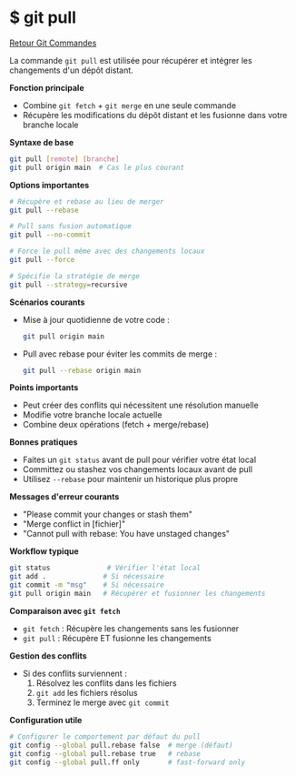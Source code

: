 # $ git pull

[Retour Git Commandes](./git_commandes.md)

La commande `git pull` est utilisée pour récupérer et intégrer les changements d'un dépôt distant. 

**Fonction principale** 

- Combine `git fetch` + `git merge` en une seule commande
- Récupère les modifications du dépôt distant et les fusionne dans votre branche locale

**Syntaxe de base** 

```bash
git pull [remote] [branche]
git pull origin main  # Cas le plus courant
```

**Options importantes** 

```bash
# Récupère et rebase au lieu de merger
git pull --rebase

# Pull sans fusion automatique
git pull --no-commit

# Force le pull même avec des changements locaux
git pull --force

# Spécifie la stratégie de merge
git pull --strategy=recursive
```

**Scénarios courants** 

- Mise à jour quotidienne de votre code :
  ```bash
  git pull origin main
  ```
- Pull avec rebase pour éviter les commits de merge :
  ```bash
  git pull --rebase origin main
  ```

**Points importants** 

- Peut créer des conflits qui nécessitent une résolution manuelle
- Modifie votre branche locale actuelle
- Combine deux opérations (fetch + merge/rebase)

**Bonnes pratiques** 

- Faites un `git status` avant de pull pour vérifier votre état local
- Committez ou stashez vos changements locaux avant de pull
- Utilisez `--rebase` pour maintenir un historique plus propre

**Messages d'erreur courants** 

- "Please commit your changes or stash them"
- "Merge conflict in [fichier]"
- "Cannot pull with rebase: You have unstaged changes"

**Workflow typique** 

```bash
git status              # Vérifier l'état local
git add .              # Si nécessaire
git commit -m "msg"    # Si nécessaire
git pull origin main   # Récupérer et fusionner les changements
```

**Comparaison avec `git fetch`** 

- `git fetch` : Récupère les changements sans les fusionner
- `git pull` : Récupère ET fusionne les changements

**Gestion des conflits** 

- Si des conflits surviennent :
  1. Résolvez les conflits dans les fichiers
  2. `git add` les fichiers résolus
  3. Terminez le merge avec `git commit`

**Configuration utile** 

```bash
# Configurer le comportement par défaut du pull
git config --global pull.rebase false  # merge (défaut)
git config --global pull.rebase true   # rebase
git config --global pull.ff only       # fast-forward only
```
